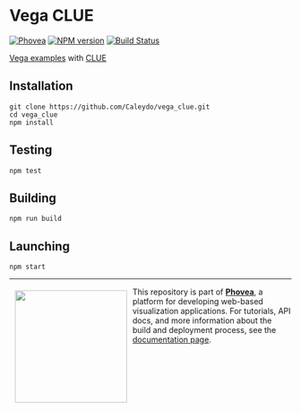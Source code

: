 Vega CLUE  
=====================
[![Phovea][phovea-image]][phovea-url] [![NPM version][npm-image]][npm-url] [![Build Status][circleci-image]][circleci-url]


[Vega examples](https://vega.github.io/vega/examples/) with [CLUE](https://github.com/phovea/phovea_clue)

Installation
------------

```
git clone https://github.com/Caleydo/vega_clue.git
cd vega_clue
npm install
```

Testing
-------

```
npm test
```

Building
--------

```
npm run build
```

Launching
---------

```
npm start
```


***

<a href="https://caleydo.org"><img src="http://caleydo.org/assets/images/logos/caleydo.svg" align="left" width="200px" hspace="10" vspace="6"></a>
This repository is part of **[Phovea](http://phovea.caleydo.org/)**, a platform for developing web-based visualization applications. For tutorials, API docs, and more information about the build and deployment process, see the [documentation page](http://phovea.caleydo.org).


[phovea-image]: https://img.shields.io/badge/Phovea-Application-1BA64E.svg
[phovea-url]: https://phovea.caleydo.org
[npm-image]: https://badge.fury.io/js/vega_clue.svg
[npm-url]: https://npmjs.org/package/vega_clue
[circleci-image]: https://circleci.com/gh/Caleydo/vega_clue.svg?style=shield
[circleci-url]: https://circleci.com/gh/Caleydo/vega_clue
